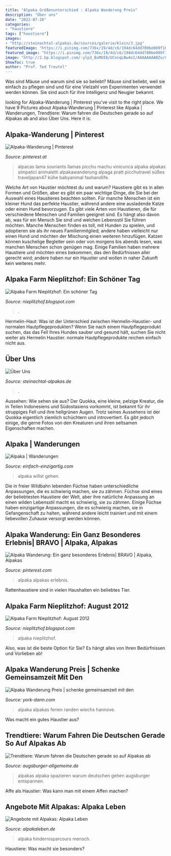 ```yaml
---
title: "Alpaka Größenunterschied : Alpaka Wanderung Preis"
description: "Über uns"
date: "2022-07-26"
categories:
- "haustiere"
tags: ["haustiere"]
images:
- "http://steinachtal-alpakas.de/sources/galerie/klein/3.jpg"
featuredImage: "https://i.pinimg.com/736x/19/4d/c6/194dc64dd780be009f16cc9758bd408e.jpg"
featured_image: "https://i.pinimg.com/736x/19/4d/c6/194dc64dd780be009f16cc9758bd408e.jpg"
image: "http://2.bp.blogspot.com/-ylp3_BuMUI0/UCnnqLBw4eI/AAAAAAAABZo/CB2zdxyheoI/s1600/alpaka-blog_221.jpg"
ShowToc: true
author: "Prof. Ted Treutel"
---
```



Was sind Mäuse und warum sind sie so beliebt?
Mäuse sind beliebt, weil sie einfach zu pflegen sind und für eine Vielzahl von Experimenten verwendet werden können. Sie sind auch für ihre Intelligenz und Neugier bekannt.

	

		
looking for Alpaka-Wanderung | Pinterest you've visit to the right place. We have 9 Pictures about Alpaka-Wanderung | Pinterest like Alpaka | Wanderungen, Trendtiere: Warum fahren die Deutschen gerade so auf Alpakas ab and also Über Uns. Here it is:
		
    
## Alpaka-Wanderung | Pinterest

<img loading=lazy src="https://i.pinimg.com/736x/52/c7/2d/52c72dee420ddf5c12b71859d48cd002.jpg" onerror="this.onerror=null;this.src='https://tse1.mm.bing.net/th?id=OIP.3yh_LBw6-Em4lPPDnScLxQHaJQ&amp;pid=15.1';" alt="Alpaka-Wanderung | Pinterest">

_Source: pinterest.at_

>alpacas lama souriants llamas picchu machu vinicunca alpaka alpakas simpatici animaletti alpakawanderung alpaga pratt picchutravel süßes traveljapan47 kühe babyanimal fashandlife. 

	

Welche Art von Haustier möchtest du und warum?
Haustiere gibt es in allen Formen und Größen, aber es gibt ein paar wichtige Dinge, die Sie bei der Auswahl eines Haustieres beachten sollten. Für manche Menschen ist ein kleiner Hund das perfekte Haustier, während andere eine ausladende Katze oder einen Hund bevorzugen. Es gibt viele Arten von Haustieren, die für verschiedene Menschen und Familien geeignet sind. Es hängt also davon ab, was für ein Mensch Sie sind und welchen Lebensstil Sie führen möchten.
Manche Menschen finden es toll, mit Hunden zu spielen, und adoptieren sie als ihr neues Familienmitglied; andere haben vielleicht nur einen Hund und möchten der Mischung einen weiteren hinzufügen. Katzen können kuschelige Begleiter sein oder von morgens bis abends lesen, was manchen Menschen schon genügen mag. Einige Familien haben mehrere Haustiere und möchten eines bekommen, das den Bedürfnissen aller gerecht wird; andere haben nur ein Haustier und wollen in naher Zukunft kein weiteres mehr.

    
## Alpaka Farm Nieplitzhof: Ein Schöner Tag

<img loading=lazy src="https://2.bp.blogspot.com/-bcqtZaEFJyQ/UJVeeIh1mHI/AAAAAAAACJc/_190a9SdSow/s1600/alpaka-blog_410.jpg" onerror="this.onerror=null;this.src='https://tse1.mm.bing.net/th?id=OIP._9xWtxo6I2e3ORkPc_q-MgHaLG&amp;pid=15.1';" alt="Alpaka Farm Nieplitzhof: Ein schöner Tag">

_Source: nieplitzhof.blogspot.com_

>. 

	

Hermelin-Haut: Was ist der Unterschied zwischen Hermelin-Haustier- und normalen Hautpflegeprodukten?
Wenn Sie nach einem Hautpflegeprodukt suchen, das das Fell Ihres Hundes sauber und gesund hält, suchen Sie nicht weiter als Hermelin Haustier. normale Hautpflegeprodukte reichen einfach nicht aus.

    
## Über Uns

<img loading=lazy src="http://steinachtal-alpakas.de/sources/galerie/klein/3.jpg" onerror="this.onerror=null;this.src='https://tse3.mm.bing.net/th?id=OIP.ZDtPBanoGzYiHovmPY_T0gHaFj&amp;pid=15.1';" alt="Über Uns">

_Source: steinachtal-alpakas.de_

>. 

	

Aussehen: Wie sehen sie aus?
Der Quokka, eine kleine, pelzige Kreatur, die in Teilen Indonesiens und Südostasiens vorkommt, ist bekannt für ihr struppiges Fell und ihre hellgrünen Augen. Trotz seines Aussehens ist der Quokka eigentlich ziemlich schüchtern und introvertiert. Es gibt jedoch einige, die gerne Fotos von den Kreaturen und ihren seltsamen Eigenschaften machen.

    
## Alpaka | Wanderungen

<img loading=lazy src="https://static.wixstatic.com/media/5f9ba7_dbfb88d6b4444d5980deb20cc7fc6b7d~mv2.jpg/v1/fill/w_853,h_569,al_c,q_85,usm_0.66_1.00_0.01/5f9ba7_dbfb88d6b4444d5980deb20cc7fc6b7d~mv2.jpg" onerror="this.onerror=null;this.src='https://tse4.mm.bing.net/th?id=OIP.y6Bc0P9lp4IA2Y9gXnLabQHaE8&amp;pid=15.1';" alt="Alpaka | Wanderungen">

_Source: einfach-einzigartig.com_

>alpaka willst gehen. 

	

Die in freier Wildbahn lebenden Füchse haben unterschiedliche Anpassungen, die es schwierig machen, sie zu zähmen.
Füchse sind eines der beliebtesten Haustiere der Welt, aber ihre natürliche Anpassung an einen wilden Lebensstil macht es schwierig, sie zu zähmen. Einige Füchse haben einzigartige Anpassungen, die es schwierig machen, sie in Gefangenschaft zu halten, während andere leicht trainiert und mit einem liebevollen Zuhause versorgt werden können.

    
## Alpaka Wanderung: Ein Ganz Besonderes Erlebnis| BRAVO | Alpaka, Alpakas

<img loading=lazy src="https://i.pinimg.com/736x/19/4d/c6/194dc64dd780be009f16cc9758bd408e.jpg" onerror="this.onerror=null;this.src='https://tse2.mm.bing.net/th?id=OIP.YRtQRccmb9OiR9iByESPfQHaLH&amp;pid=15.1';" alt="Alpaka Wanderung: Ein ganz besonderes Erlebnis| BRAVO | Alpaka, Alpakas">

_Source: pinterest.com_

>alpaka alpakas erlebnis. 

	

Rattenhaustiere sind in vielen Haushalten ein beliebtes Tier.

    
## Alpaka Farm Nieplitzhof: August 2012

<img loading=lazy src="http://2.bp.blogspot.com/-ylp3_BuMUI0/UCnnqLBw4eI/AAAAAAAABZo/CB2zdxyheoI/s1600/alpaka-blog_221.jpg" onerror="this.onerror=null;this.src='https://tse3.mm.bing.net/th?id=OIP.zT_YBeMMtnA3hntR6OtQ0QHaE8&amp;pid=15.1';" alt="Alpaka Farm Nieplitzhof: August 2012">

_Source: nieplitzhof.blogspot.com_

>alpaka nieplitzhof. 

	

Also, was ist die beste Option für Sie? Es hängt alles von Ihren Bedürfnissen und Vorlieben ab!

    
## Alpaka Wanderung Preis | Schenke Gemeinsamzeit Mit Den

<img loading=lazy src="https://york-dann.com/jarky/Nr4qn9va2HHJSaJtuas-JAHaFj.jpg" onerror="this.onerror=null;this.src='https://tse1.mm.bing.net/th?id=OIP.Uw0aDKZgmLEfDFcfNeUwkwAAAA&amp;pid=15.1';" alt="Alpaka Wanderung Preis | schenke gemeinsamzeit mit den">

_Source: york-dann.com_

>alpaka alpakas ferien randen wiechs hannove. 

	

Was macht ein gutes Haustier aus?

    
## Trendtiere: Warum Fahren Die Deutschen Gerade So Auf Alpakas Ab

<img loading=lazy src="https://www.augsburger-allgemeine.de/img/meldungen/crop54128446/1059563815-cv16_9-w940/alpaka.jpg" onerror="this.onerror=null;this.src='https://tse1.mm.bing.net/th?id=OIP.FkMXPV4COkbEmr4tVW-ehgHaEK&amp;pid=15.1';" alt="Trendtiere: Warum fahren die Deutschen gerade so auf Alpakas ab">

_Source: augsburger-allgemeine.de_

>alpakas alpaka spazieren warum deutschen gehen augsburger entspannen. 

	

Affe als Haustier: Was kann man mit einem Affen machen?

    
## Angebote Mit Alpakas: Alpaka Leben

<img loading=lazy src="https://www.alpakaleben.de/fileadmin/_processed_/f/4/csm_2018-10-07_um_14-28-30_0f8fcfcdf5.jpg" onerror="this.onerror=null;this.src='https://tse1.mm.bing.net/th?id=OIP.hF1ejox6ooWuUrHgpF7HawHaHZ&amp;pid=15.1';" alt="Angebote mit Alpakas: Alpaka Leben">

_Source: alpakaleben.de_

>alpaka hindernisparcours mensch. 

	

Haustiere: Was macht sie besonders?

